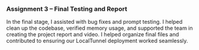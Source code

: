 ### Assignment 3 – Final Testing and Report

In the final stage, I assisted with bug fixes and prompt testing. I helped clean up the codebase, verified memory usage, and supported the team in creating the project report and video. I helped organize final files and contributed to ensuring our LocalTunnel deployment worked seamlessly.

